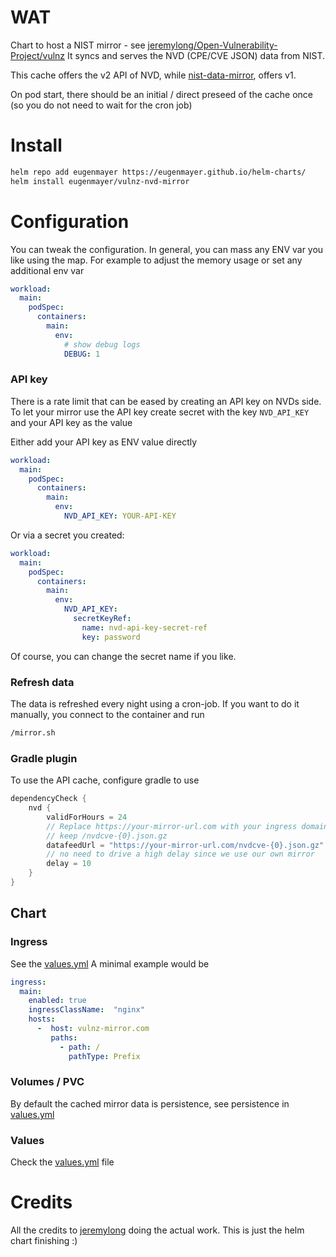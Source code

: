 # WAT

Chart to host a NIST mirror - see [jeremylong/Open-Vulnerability-Project/vulnz](https://github.com/jeremylong/Open-Vulnerability-Project/tree/main/vulnz)
It syncs and serves the NVD (CPE/CVE JSON) data from NIST.

This cache offers the v2 API of NVD, while [nist-data-mirror](../nist-data-mirror), offers v1.

On pod start, there should be an initial / direct preseed of the cache once (so you do not need to wait for the cron job)

# Install

```bash
helm repo add eugenmayer https://eugenmayer.github.io/helm-charts/
helm install eugenmayer/vulnz-nvd-mirror
```

# Configuration
You can tweak the configuration. In general, you can mass any ENV var you like using the map.
For example to adjust the memory usage or set any additional env var

```yaml
workload:
  main:
    podSpec:
      containers:
        main:
          env:
            # show debug logs
            DEBUG: 1
```

### API key

There is a rate limit that can be eased by creating an API key on NVDs side. To let your mirror use the API key create secret
with the key `NVD_API_KEY` and your API key as the value

Either add your API key as ENV value directly
```yaml
workload:
  main:
    podSpec:
      containers:
        main:
          env:
            NVD_API_KEY: YOUR-API-KEY
```

Or via a secret you created:

```yaml
workload:
  main:
    podSpec:
      containers:
        main:
          env:
            NVD_API_KEY:
              secretKeyRef:
                name: nvd-api-key-secret-ref
                key: password
```

Of course, you can change the secret name if you like.

### Refresh data

The data is refreshed every night using a cron-job. If you want to do it manually, you connect to the container and run

```bash
/mirror.sh
```

### Gradle plugin

To use the API cache, configure gradle to use

```groovy
dependencyCheck {
    nvd {
        validForHours = 24
        // Replace https://your-mirror-url.com with your ingress domain / schema
        // keep /nvdcve-{0}.json.gz
        datafeedUrl = "https://your-mirror-url.com/nvdcve-{0}.json.gz"
        // no need to drive a high delay since we use our own mirror
        delay = 10
    }
}
```
## Chart

### Ingress

See the [values.yml](values.yaml) 
A minimal example would be
```yaml
ingress:
  main:
    enabled: true
    ingressClassName:  "nginx"
    hosts:
      -  host: vulnz-mirror.com
         paths:
           - path: /
             pathType: Prefix
```

### Volumes / PVC

By default the cached mirror data is persistence, see persistence in [values.yml](values.yaml)

### Values

Check the [values.yml](values.yaml)  file

# Credits

All the credits to [jeremylong](https://github.com/jeremylong/Open-Vulnerability-Project/vulnz) doing the actual work.
This is just the helm chart finishing :)
